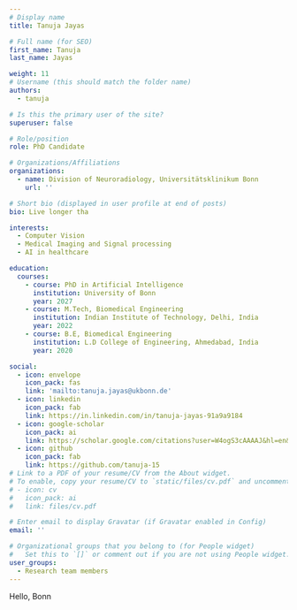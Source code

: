 ```yaml
---
# Display name
title: Tanuja Jayas

# Full name (for SEO)
first_name: Tanuja
last_name: Jayas

weight: 11
# Username (this should match the folder name)
authors:
  - tanuja

# Is this the primary user of the site?
superuser: false

# Role/position
role: PhD Candidate

# Organizations/Affiliations
organizations:
  - name: Division of Neuroradiology, Universitätsklinikum Bonn
    url: ''

# Short bio (displayed in user profile at end of posts)
bio: Live longer tha

interests:
  - Computer Vision
  - Medical Imaging and Signal processing
  - AI in healthcare

education:
  courses:
    - course: PhD in Artificial Intelligence
      institution: University of Bonn
      year: 2027
    - course: M.Tech, Biomedical Engineering
      institution: Indian Institute of Technology, Delhi, India
      year: 2022
    - course: B.E, Biomedical Engineering 
      institution: L.D College of Engineering, Ahmedabad, India
      year: 2020

social:
  - icon: envelope
    icon_pack: fas
    link: 'mailto:tanuja.jayas@ukbonn.de'
  - icon: linkedin
    icon_pack: fab
    link: https://in.linkedin.com/in/tanuja-jayas-91a9a9184
  - icon: google-scholar
    icon_pack: ai
    link: https://scholar.google.com/citations?user=W4ogS3cAAAAJ&hl=en&oi=ao
  - icon: github
    icon_pack: fab
    link: https://github.com/tanuja-15
# Link to a PDF of your resume/CV from the About widget.
# To enable, copy your resume/CV to `static/files/cv.pdf` and uncomment the lines below.
# - icon: cv
#   icon_pack: ai
#   link: files/cv.pdf

# Enter email to display Gravatar (if Gravatar enabled in Config)
email: ''

# Organizational groups that you belong to (for People widget)
#   Set this to `[]` or comment out if you are not using People widget.
user_groups:
  - Research team members
---
```


Hello, Bonn
